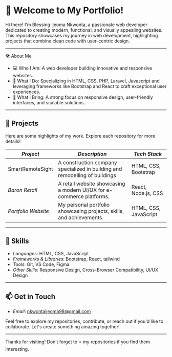 # 💼 Welcome to My Portfolio!  

Hi there! I'm Blessing Ijeoma Nkwonta, a passionate web developer dedicated to creating modern, functional, and visually appealing websites. This repository showcases my journey in web development, highlighting projects that combine clean code with user-centric design.  

---

 🛠️ About Me  

- 💻 Who I Am: A web developer building innovative and responsive websites.  
- 🎯 What I Do: Specializing in HTML, CSS, PHP, Laravel, Javascript and leveraging frameworks like Bootstrap and React to craft exceptional user experiences.  
- 🌟 What I Bring: A strong focus on responsive design, user-friendly interfaces, and scalable solutions.  

---

## 📂 Projects  

Here are some highlights of my work. Explore each repository for more details!  

| *Project*         | *Description*                                                                 | *Tech Stack*           
|----------------------|---------------------------------------------------------------------------------|---------------------------|
| SmartRemoteSight  | A construction company specialized in building and remodelling of buildings | HTML, CSS, Bootstrap          
| *Baron Retail*     | A retail website showcasing a modern UI/UX for e-commerce platforms.           | React, Node.js, CSS       
| *Portfolio Website*| My personal portfolio showcasing projects, skills, and achievements.           | HTML, CSS, JavaScript     

---

## 🚀 Skills  

- *Languages*: HTML, CSS, JavaScript  
- *Frameworks & Libraries*: Bootstrap, React, tailwind  
- *Tools*: Git, VS Code, Figma  
- *Other Skills*: Responsive Design, Cross-Browser Compatibility, UI/UX Design  

---

## 📫 Get in Touch  

    
- *Email*: nkwontaijeoma98@gmail.com  

Feel free to explore my repositories, contribute, or reach out if you'd like to collaborate. Let's create something amazing together!  

---

Thanks for visiting! Don’t forget to ⭐ my repositories if you find them interesting.
